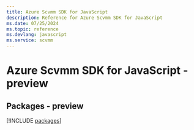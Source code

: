```yaml
---
title: Azure Scvmm SDK for JavaScript
description: Reference for Azure Scvmm SDK for JavaScript
ms.date: 07/25/2024
ms.topic: reference
ms.devlang: javascript
ms.service: scvmm
---
```

# Azure Scvmm SDK for JavaScript - preview
## Packages - preview
[!INCLUDE [packages](scvmm-index.md)]